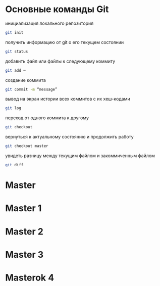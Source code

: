 # Основные команды Git


инициализация локального репозитория
```sh
git init
```

получить информацию от git о его текущем состоянии
```sh
git status
```

добавить файл или файлы к следующему коммиту
```sh
git add –
```

создание коммита
```sh
git commit -m “message” 
```

вывод на экран истории всех коммитов с их хеш-кодами
```sh
git log
```

переход от одного коммита к другому
```sh
git checkout
```

вернуться к актуальному состоянию и продолжить работу
```sh
git checkout master
```

увидеть разницу между текущим файлом и закоммиченным файлом
```sh
git diff
```
# Master
# Master 1
# Master 2
# Master 3
# Masterok 4